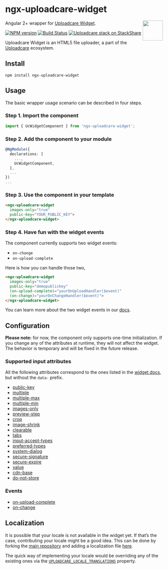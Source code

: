 # ngx-uploadcare-widget

<a href="https://uploadcare.com/?utm_source=github&utm_campaign=ngx-uploadcare-widget">
  <img align="right" width="64" height="64"
       src="https://ucarecdn.com/2f4864b7-ed0e-4411-965b-8148623aa680/uploadcare-logo-mark.svg"
       alt="">
</a>

Angular 2+ wrapper for [Uploadcare Widget][widget].

[![NPM version][npm-img]][npm-link] [![Build Status][travis-img]][travis] [![Uploadcare stack on StackShare][stack-img]][stack]

[npm-img]: http://img.shields.io/npm/v/ngx-uploadcare-widget.svg
[npm-link]: https://www.npmjs.org/package/ngx-uploadcare-widget
[travis-img]: https://api.travis-ci.org/uploadcare/ngx-uploadcare-widget.svg?branch=master
[travis]: https://travis-ci.org/uploadcare/ngx-uploadcare-widget
[stack-img]: https://img.shields.io/badge/tech-stack-0690fa.svg?style=flat
[stack]: https://stackshare.io/uploadcare/stacks/

Uploadcare Widget is an HTML5 file uploader, a part of the
[Uploadcare][uploadcare] ecosystem.

## Install

```
npm install ngx-uploadcare-widget
```

## Usage

The basic wrapper usage scenario can be described in four steps.

### Step 1. Import the component

```typescript
import { UcWidgetComponent } from 'ngx-uploadcare-widget';
```

### Step 2. Add the component to your module

```typescript
@NgModule({
  declarations: [
    ...,
    UcWidgetComponent,
  ],
  ...
})
...
```

### Step 3. Use the component in your template

```html
<ngx-uploadcare-widget
  images-only="true"
  public-key="YOUR_PUBLIC_KEY">
</ngx-uploadcare-widget>
```

### Step 4. Have fun with the widget events

The component currently supports two widget events:

* `on-change`
* `on-upload-complete`

Here is how you can handle those two,
 
```html
<ngx-uploadcare-widget
  images-only="true"
  public-key="demopublickey"
  (on-upload-complete)="yourOnUploadHandler($event)"
  (on-change)="yourOnChangeHandler($event)">
</ngx-uploadcare-widget>
```

You can learn more about the two widget events in our
[docs][docs-widget-js-change].
 
## Configuration

**Please note:** for now, the component only supports one-time initialization.
If you change any of the attributes at runtime, they will not affect the widget.
The behavior is temporary and will be fixed in the future release.

### Supported input attributes

All the following attributes correspond to the ones listed in the
[widget docs][docs-widget-config], but without the `data-` prefix.

* [public-key](https://uploadcare.com/docs/uploads/widget/config/#option-public-key)
* [multiple](https://uploadcare.com/docs/uploads/widget/config/#option-multiple)
* [multiple-max](https://uploadcare.com/docs/uploads/widget/config/#option-multiple-max)
* [multiple-min](https://uploadcare.com/docs/uploads/widget/config/#option-multiple-min)
* [images-only](https://uploadcare.com/docs/uploads/widget/config/#option-images-only)
* [preview-step](https://uploadcare.com/docs/uploads/widget/config/#option-preview-step)
* [crop](https://uploadcare.com/docs/uploads/widget/config/#option-crop)
* [image-shrink](https://uploadcare.com/docs/uploads/widget/config/#option-image-shrink)
* [clearable](https://uploadcare.com/docs/uploads/widget/config/#option-clearable)
* [tabs](https://uploadcare.com/docs/uploads/widget/config/#option-tabs)
* [input-accept-types](https://uploadcare.com/docs/uploads/widget/config/#option-input-accept-types)
* [preferred-types](https://uploadcare.com/docs/uploads/widget/config/#option-preferred-types)
* [system-dialog](https://uploadcare.com/docs/uploads/widget/config/#option-system-dialog)
* [secure-signature](https://uploadcare.com/docs/uploads/widget/config/#option-secure-signature)
* [secure-expire](https://uploadcare.com/docs/uploads/widget/config/#option-secure-expire)
* [value](https://uploadcare.com/documentation/widget/v2/#input-value)
* [cdn-base](https://uploadcare.com/docs/uploads/widget/config/#option-cdn-base)
* [do-not-store](https://uploadcare.com/docs/uploads/widget/config/#option-do-not-store)

### Events

* [on-upload-complete](https://uploadcare.com/docs/api_reference/javascript/widget/#widget-on-upload-complete)
* [on-change](https://uploadcare.com/docs/api_reference/javascript/widget/#widget-on-change)

## Localization

It is possible that your locale is not available in the widget yet. If that’s
the case, contributing your locale might be a good idea. This can be done by
forking the [main repository][widget] and adding a localization file
[here][widget-locales].

The quick way of implementing your locale would be overriding any of the
existing ones via the [`UPLOADCARE_LOCALE_TRANSLATIONS`][docs-widget-locales]
property.

[widget]: https://github.com/uploadcare/uploadcare-widget
[uploadcare]: https://uploadcare.com/?utm_source=github&utm_campaign=ngx-uploadcare-widget
[widget-locales]: https://github.com/uploadcare/uploadcare-widget/tree/master/app/assets/javascripts/uploadcare/locale
[docs-widget-locales]: https://uploadcare.com/docs/uploads/widget/locales/
[docs-widget-js-change]: https://uploadcare.com/docs/api_reference/javascript/widget/#widget-on-change
[docs-widget-config]: https://uploadcare.com/docs/uploads/widget/config/

